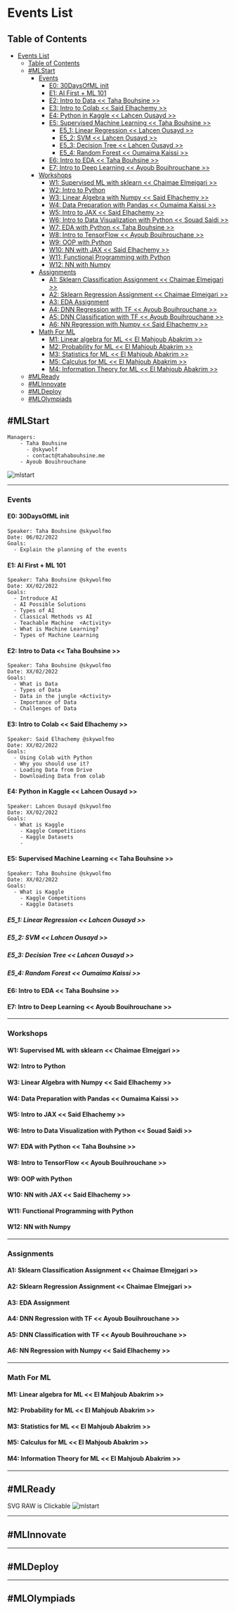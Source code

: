 # Events List

## Table of Contents
- [Events List](#events-list)
  - [Table of Contents](#table-of-contents)
  - [#MLStart](#mlstart)
    - [Events](#events)
      - [E0: 30DaysOfML init](#e0-30daysofml-init)
      - [E1: AI First + ML 101](#e1-ai-first--ml-101)
      - [E2: Intro to Data  << Taha Bouhsine >>](#e2-intro-to-data---taha-bouhsine-)
      - [E3: Intro to Colab  << Said Elhachemy >>](#e3-intro-to-colab---said-elhachemy-)
      - [E4: Python in Kaggle  << Lahcen Ousayd >>](#e4-python-in-kaggle---lahcen-ousayd-)
      - [E5: Supervised Machine Learning  << Taha Bouhsine >>](#e5-supervised-machine-learning---taha-bouhsine-)
        - [E5_1: Linear Regression << Lahcen Ousayd >>](#e5_1-linear-regression--lahcen-ousayd-)
        - [E5_2: SVM << Lahcen Ousayd >>](#e5_2-svm--lahcen-ousayd-)
        - [E5_3: Decision Tree << Lahcen Ousayd >>](#e5_3-decision-tree--lahcen-ousayd-)
        - [E5_4: Random Forest  << Oumaima Kaissi >>](#e5_4-random-forest---oumaima-kaissi-)
      - [E6: Intro to EDA  << Taha Bouhsine >>](#e6-intro-to-eda---taha-bouhsine-)
      - [E7: Intro to Deep Learning  << Ayoub Bouihrouchane >>](#e7-intro-to-deep-learning---ayoub-bouihrouchane-)
    - [Workshops](#workshops)
      - [W1: Supervised ML with sklearn << Chaimae Elmejgari >>](#w1-supervised-ml-with-sklearn--chaimae-elmejgari-)
      - [W2: Intro to Python](#w2-intro-to-python)
      - [W3: Linear Algebra with Numpy << Said Elhachemy >>](#w3-linear-algebra-with-numpy--said-elhachemy-)
      - [W4: Data Preparation with Pandas << Oumaima Kaissi >>](#w4-data-preparation-with-pandas--oumaima-kaissi-)
      - [W5: Intro to JAX << Said Elhachemy >>](#w5-intro-to-jax--said-elhachemy-)
      - [W6: Intro to Data Visualization with Python << Souad Saidi >>](#w6-intro-to-data-visualization-with-python--souad-saidi-)
      - [W7: EDA with Python << Taha Bouhsine >>](#w7-eda-with-python--taha-bouhsine-)
      - [W8: Intro to TensorFlow << Ayoub Bouihrouchane >>](#w8-intro-to-tensorflow--ayoub-bouihrouchane-)
      - [W9: OOP with Python](#w9-oop-with-python)
      - [W10: NN with JAX << Said Elhachemy >>](#w10-nn-with-jax--said-elhachemy-)
      - [W11: Functional Programming with Python](#w11-functional-programming-with-python)
      - [W12: NN with Numpy](#w12-nn-with-numpy)
    - [Assignments](#assignments)
      - [A1: Sklearn Classification Assignment << Chaimae Elmejgari >>](#a1-sklearn-classification-assignment--chaimae-elmejgari-)
      - [A2: Sklearn Regression Assignment << Chaimae Elmejgari >>](#a2-sklearn-regression-assignment--chaimae-elmejgari-)
      - [A3: EDA Assignment](#a3-eda-assignment)
      - [A4: DNN Regression with TF << Ayoub Bouihrouchane >>](#a4-dnn-regression-with-tf--ayoub-bouihrouchane-)
      - [A5: DNN Classification with TF << Ayoub Bouihrouchane >>](#a5-dnn-classification-with-tf--ayoub-bouihrouchane-)
      - [A6: NN Regression with Numpy << Said Elhachemy >>](#a6-nn-regression-with-numpy--said-elhachemy-)
    - [Math For ML](#math-for-ml)
      - [M1: Linear algebra for ML << El Mahjoub Abakrim >>](#m1-linear-algebra-for-ml--el-mahjoub-abakrim-)
      - [M2: Probability for ML << El Mahjoub Abakrim >>](#m2-probability-for-ml--el-mahjoub-abakrim-)
      - [M3: Statistics for ML << El Mahjoub Abakrim >>](#m3-statistics-for-ml--el-mahjoub-abakrim-)
      - [M5: Calculus for ML << El Mahjoub Abakrim >>](#m5-calculus-for-ml--el-mahjoub-abakrim-)
      - [M4: Information Theory for ML << El Mahjoub Abakrim >>](#m4-information-theory-for-ml--el-mahjoub-abakrim-)
  - [#MLReady](#mlready)
  - [#MLInnovate](#mlinnovate)
  - [#MLDeploy](#mldeploy)
  - [#MLOlympiads](#mlolympiads)

## #MLStart
    Managers:
        - Taha Bouhsine 
          - @skywolf 
          - contact@tahabouhsine.me
        - Ayoub Bouihrouchane
![mlstart](out/puml/mlstart/MLStart.svg)

---
### Events

#### E0: 30DaysOfML init

    Speaker: Taha Bouhsine @skywolfmo 
    Date: 06/02/2022
    Goals: 
      - Explain the planning of the events


#### E1: AI First + ML 101

    Speaker: Taha Bouhsine @skywolfmo 
    Date: XX/02/2022
    Goals: 
      - Introduce AI
      - AI Possible Solutions
      - Types of AI
      - Classical Methods vs AI
      - Teachable Machine  <Activity>
      - What is Machine Learning?
      - Types of Machine Learning

#### E2: Intro to Data  << Taha Bouhsine >>
    Speaker: Taha Bouhsine @skywolfmo 
    Date: XX/02/2022
    Goals: 
      - What is Data
      - Types of Data
      - Data in the jungle <Activity>
      - Importance of Data
      - Challenges of Data
#### E3: Intro to Colab  << Said Elhachemy >>
    Speaker: Said Elhachemy @skywolfmo 
    Date: XX/02/2022
    Goals: 
      - Using Colab with Python
      - Why you should use it?
      - Loading Data from Drive
      - Downloading Data from colab

#### E4: Python in Kaggle  << Lahcen Ousayd >>
    Speaker: Lahcen Ousayd @skywolfmo 
    Date: XX/02/2022
    Goals: 
      - What is Kaggle
        - Kaggle Competitions
        - Kaggle Datasets
        - 

#### E5: Supervised Machine Learning  << Taha Bouhsine >>
    Speaker: Taha Bouhsine @skywolfmo 
    Date: XX/02/2022
    Goals: 
      - What is Kaggle
        - Kaggle Competitions
        - Kaggle Datasets
##### E5_1: Linear Regression << Lahcen Ousayd >>
##### E5_2: SVM << Lahcen Ousayd >>
##### E5_3: Decision Tree << Lahcen Ousayd >>
##### E5_4: Random Forest  << Oumaima Kaissi >>
#### E6: Intro to EDA  << Taha Bouhsine >>
#### E7: Intro to Deep Learning  << Ayoub Bouihrouchane >>

---
### Workshops

#### W1: Supervised ML with sklearn << Chaimae Elmejgari >>  
#### W2: Intro to Python 
#### W3: Linear Algebra with Numpy << Said Elhachemy >> 
#### W4: Data Preparation with Pandas << Oumaima Kaissi >> 
#### W5: Intro to JAX << Said Elhachemy >> 
#### W6: Intro to Data Visualization with Python << Souad Saidi >> 
#### W7: EDA with Python << Taha Bouhsine >> 
#### W8: Intro to TensorFlow << Ayoub Bouihrouchane >>  
#### W9: OOP with Python 
#### W10: NN with JAX << Said Elhachemy >> 
#### W11: Functional Programming with Python 
#### W12: NN with Numpy 

---
### Assignments

#### A1: Sklearn Classification Assignment << Chaimae Elmejgari >> 

#### A2: Sklearn Regression Assignment << Chaimae Elmejgari >> 

#### A3: EDA Assignment 

#### A4: DNN Regression with TF << Ayoub Bouihrouchane >> 

#### A5: DNN Classification with TF << Ayoub Bouihrouchane >> 

#### A6: NN Regression with Numpy << Said Elhachemy >> 

---
### Math For ML
#### M1: Linear algebra for ML << El Mahjoub Abakrim >> 
#### M2: Probability for ML << El Mahjoub Abakrim >> 
#### M3: Statistics for ML << El Mahjoub Abakrim >> 
#### M5: Calculus for ML << El Mahjoub Abakrim >>  
#### M4: Information Theory for ML << El Mahjoub Abakrim >> 

---
## #MLReady
SVG RAW is Clickable
![mlstart](out/puml/mlready_roadmap/MLReady.svg)

---
## #MLInnovate

---
## #MLDeploy

---
## #MLOlympiads